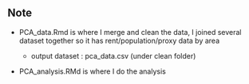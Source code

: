 ## Note 
- PCA_data.Rmd is where I merge and clean the data, I joined several dataset together so it has rent/population/proxy data by area
   - output dataset : pca_data.csv (under clean folder)

- PCA_analysis.RMd is where I do the analysis
